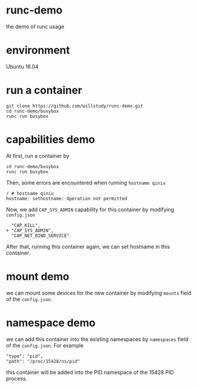 # runc-demo
the demo of runc usage
# environment
Ubuntu 16.04
# run a container
```
git clone https://github.com/willstudy/runc-demo.git
cd runc-demo/busybox
runc run busybox
```
# capabilities demo
At first, run a container by
```
cd runc-demo/busybox
runc run busybox
```
Then, some errors are encountered when running `hostname qiniu`
```
/ # hostname qiniu
hostname: sethostname: Operation not permitted
```
Now, we add `CAP_SYS_ADMIN` capability for this container by modifying `config.json`
```
  "CAP_KILL",
+ "CAP_SYS_ADMIN",
  "CAP_NET_BIND_SERVICE"
```
After that, running this container again, we can set hostname in this container.
# mount demo
we can mount some devices for the new container by modifying `mounts` field of the `config.json`.
# namespace demo
we can add this container into the existing namespaces by `namespaces` field of the `config.json`. For example 
```
"type": "pid",
"path": "/proc/15428/ns/pid"
```
this container will be added into the PID namespace of the 15428 PID process.
